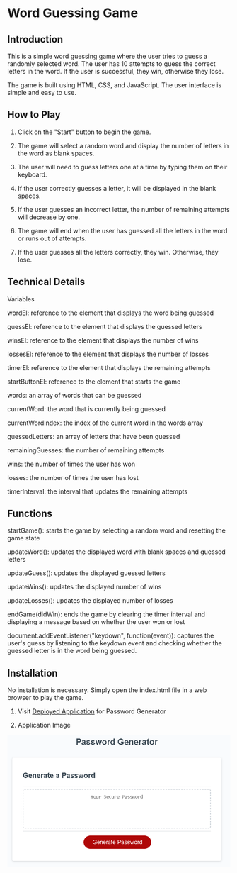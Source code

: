 # Word Guessing Game

## Introduction

This is a simple word guessing game where the user tries to guess a randomly selected word. The user has 10 attempts to guess the correct letters in the word. If the user is successful, they win, otherwise they lose.

The game is built using HTML, CSS, and JavaScript. The user interface is simple and easy to use.

## How to Play

1.  Click on the "Start" button to begin the game.

2.  The game will select a random word and display the number of letters in the word as blank spaces.

3.  The user will need to guess letters one at a time by typing them on their keyboard.

4.  If the user correctly guesses a letter, it will be displayed in the blank spaces.

5.  If the user guesses an incorrect letter, the number of remaining attempts will decrease by one.

6.  The game will end when the user has guessed all the letters in the word or runs out of attempts.

7.  If the user guesses all the letters correctly, they win. Otherwise, they lose.

## Technical Details

Variables

wordEl: reference to the element that displays the word being guessed

guessEl: reference to the element that displays the guessed letters

winsEl: reference to the element that displays the number of wins

lossesEl: reference to the element that displays the number of losses

timerEl: reference to the element that displays the remaining attempts

startButtonEl: reference to the element that starts the game

words: an array of words that can be guessed

currentWord: the word that is currently being guessed

currentWordIndex: the index of the current word in the words array

guessedLetters: an array of letters that have been guessed

remainingGuesses: the number of remaining attempts

wins: the number of times the user has won

losses: the number of times the user has lost

timerInterval: the interval that updates the remaining attempts

## Functions

startGame(): starts the game by selecting a random word and resetting the game state

updateWord(): updates the displayed word with blank spaces and guessed letters

updateGuess(): updates the displayed guessed letters

updateWins(): updates the displayed number of wins

updateLosses(): updates the displayed number of losses

endGame(didWin): ends the game by clearing the timer interval and displaying a message based on whether the user won or lost

document.addEventListener("keydown", function(event)): captures the user's guess by listening to the keydown event and checking whether the guessed letter is in the word being guessed.

## Installation

No installation is necessary. Simply open the index.html file in a web browser to play the game.

1. Visit [Deployed Application](https://mmoghal.github.io/fast-crime/) for Password Generator

2. Application Image

![alt Image of the application](https://github.com/mmoghal/fast-crime/blob/main/pw.png)